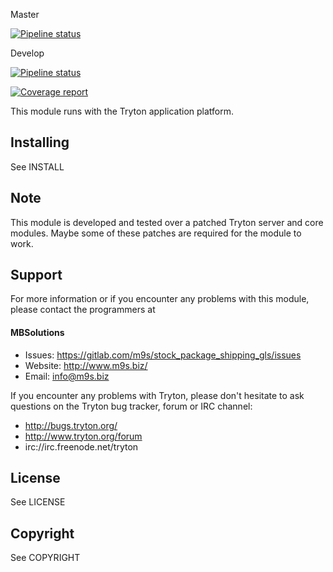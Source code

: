 Master

[![Pipeline status](https://gitlab.com/m9s/stock_package_shipping_gls/badges/master/pipeline.svg)](https://gitlab.com/m9s/stock_package_shipping_gls/commits/master)

Develop

[![Pipeline status](https://gitlab.com/m9s/stock_package_shipping_gls/badges/develop/pipeline.svg)](https://gitlab.com/m9s/stock_package_shipping_gls/commits/develop)

[![Coverage report](https://gitlab.com/m9s/stock_package_shipping_gls/badges/develop/coverage.svg)](http://m9s.gitlab.io/stock_package_shipping_gls)



This module runs with the Tryton application platform.

Installing
----------

See INSTALL

Note
----

This module is developed and tested over a patched Tryton server and
core modules. Maybe some of these patches are required for the module to work.

Support
-------

For more information or if you encounter any problems with this module,
please contact the programmers at

#### MBSolutions

   * Issues:   https://gitlab.com/m9s/stock_package_shipping_gls/issues
   * Website:  http://www.m9s.biz/
   * Email:    info@m9s.biz

If you encounter any problems with Tryton, please don't hesitate to ask
questions on the Tryton bug tracker, forum or IRC channel:

   * http://bugs.tryton.org/
   * http://www.tryton.org/forum
   * irc://irc.freenode.net/tryton

License
-------

See LICENSE

Copyright
---------

See COPYRIGHT

